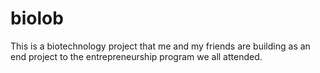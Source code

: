 # biolob
This is a biotechnology project that me and my friends are building as an end project to the entrepreneurship program we all attended.
